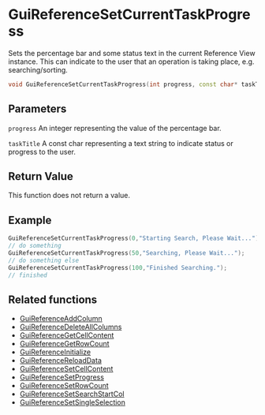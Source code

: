 # GuiReferenceSetCurrentTaskProgress

Sets the percentage bar and some status text in the current Reference View instance. This can indicate to the user that an operation is taking place, e.g. searching/sorting.

```c++
void GuiReferenceSetCurrentTaskProgress(int progress, const char* taskTitle);
```

## Parameters

`progress` An integer representing the value of the percentage bar.

`taskTitle` A const char representing a text string to indicate status or progress to the user.

## Return Value

This function does not return a value.

## Example

```c++
GuiReferenceSetCurrentTaskProgress(0,"Starting Search, Please Wait...");
// do something
GuiReferenceSetCurrentTaskProgress(50,"Searching, Please Wait...");
// do something else
GuiReferenceSetCurrentTaskProgress(100,"Finished Searching.");
// finished
```

## Related functions

- [GuiReferenceAddColumn](./GuiReferenceAddColumn.md)
- [GuiReferenceDeleteAllColumns](./GuiReferenceDeleteAllColumns.md)
- [GuiReferenceGetCellContent](./GuiReferenceGetCellContent.md)
- [GuiReferenceGetRowCount](./GuiReferenceGetRowCount.md)
- [GuiReferenceInitialize](./GuiReferenceInitialize.md)
- [GuiReferenceReloadData](./GuiReferenceReloadData.md)
- [GuiReferenceSetCellContent](./GuiReferenceSetCellContent.md)
- [GuiReferenceSetProgress](./GuiReferenceSetProgress.md)
- [GuiReferenceSetRowCount](./GuiReferenceSetRowCount.md)
- [GuiReferenceSetSearchStartCol](./GuiReferenceSetSearchStartCol.md)
- [GuiReferenceSetSingleSelection](./GuiReferenceSetSingleSelection.md)